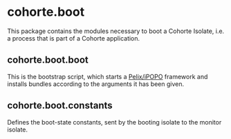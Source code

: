 # cohorte.boot

This package contains the modules necessary to boot a Cohorte Isolate, i.e. a process that is part of a Cohorte application.

## cohorte.boot.boot

This is the bootstrap script, which starts a [Pelix/iPOPO](https://ipopo.coderxpress.net) framework and installs bundles according to the arguments it has been given.

## cohorte.boot.constants

Defines the boot-state constants, sent by the booting isolate to the monitor isolate.
